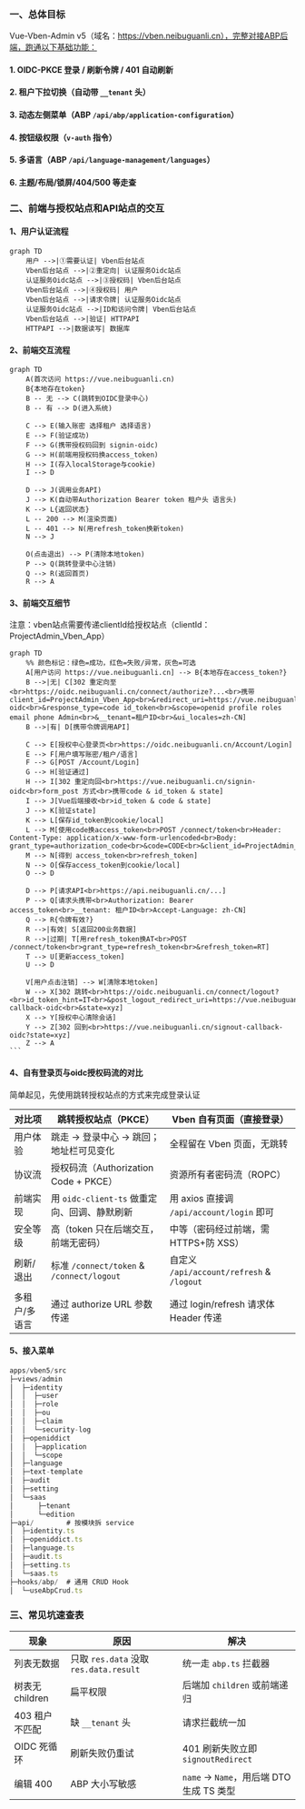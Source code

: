 ### 一、总体目标

Vue-Vben-Admin v5（域名：https://vben.neibuguanli.cn），完整对接ABP后端，跑通以下基础功能：

#### 1. OIDC-PKCE 登录 / 刷新令牌 / 401 自动刷新  

#### 2. 租户下拉切换（自动带 `__tenant` 头）  

#### 3. 动态左侧菜单（ABP `/api/abp/application-configuration`）  

#### 4. 按钮级权限（`v-auth` 指令）  

#### 5. 多语言（ABP `/api/language-management/languages`）  

#### 6. 主题/布局/锁屏/404/500 等走查

### 二、前端与授权站点和API站点的交互

#### 1、用户认证流程

```mermaid
graph TD
    用户 -->|①需要认证| Vben后台站点
    Vben后台站点 -->|②重定向| 认证服务Oidc站点
    认证服务Oidc站点 -->|③授权码| Vben后台站点
    Vben后台站点 -->|④授权码| 用户
    Vben后台站点 -->|请求令牌| 认证服务Oidc站点
    认证服务Oidc站点 -->|ID和访问令牌| Vben后台站点
    Vben后台站点 -->|验证| HTTPAPI
    HTTPAPI -->|数据读写| 数据库
```


#### 2、前端交互流程


```mermaid
graph TD
    A(首次访问 https://vue.neibuguanli.cn)
    B{本地存在token}
    B -- 无 --> C(跳转到OIDC登录中心)
    B -- 有 --> D(进入系统)

    C --> E(输入账密 选择租户 选择语言)
    E --> F(验证成功)
    F --> G(携带授权码回到 signin-oidc)
    G --> H(前端用授权码换access_token)
    H --> I(存入localStorage与cookie)
    I --> D

    D --> J(调用业务API)
    J --> K(自动带Authorization Bearer token 租户头 语言头)
    K --> L{返回状态}
    L -- 200 --> M(渲染页面)
    L -- 401 --> N(用refresh_token换新token)
    N --> J

    O(点击退出) --> P(清除本地token)
    P --> Q(跳转登录中心注销)
    Q --> R(返回首页)
    R --> A
```


#### 3、前端交互细节

注意：vben站点需要传递clientId给授权站点（clientId：ProjectAdmin_Vben_App）

````mermaid
graph TD
    %% 颜色标记：绿色=成功，红色=失败/异常，灰色=可选
    A[用户访问 https://vue.neibuguanli.cn] --> B{本地存在access_token?}
    B -->|无| C[302 重定向至<br>https://oidc.neibuguanli.cn/connect/authorize?...<br>携带client_id=ProjectAdmin_Vben_App<br>&redirect_uri=https://vue.neibuguanli.cn/signin-oidc<br>&response_type=code id_token<br>&scope=openid profile roles email phone Admin<br>&__tenant=租户ID<br>&ui_locales=zh-CN]
    B -->|有| D[携带令牌调用API]

    C --> E[授权中心登录页<br>https://oidc.neibuguanli.cn/Account/Login]
    E --> F[用户填写账密/租户/语言]
    F --> G[POST /Account/Login]
    G --> H[验证通过]
    H --> I[302 重定向回<br>https://vue.neibuguanli.cn/signin-oidc<br>form_post 方式<br>携带code & id_token & state]
    I --> J[Vue后端接收<br>id_token & code & state]
    J --> K[验证state]
    K --> L[保存id_token到cookie/local]
    L --> M[使用code换access_token<br>POST /connect/token<br>Header: Content-Type: application/x-www-form-urlencoded<br>Body: grant_type=authorization_code<br>&code=CODE<br>&client_id=ProjectAdmin_Vben_App<br>&code_verifier=xxx]
    M --> N[得到 access_token<br>refresh_token]
    N --> O[保存access_token到cookie/local]
    O --> D

    D --> P[请求API<br>https://api.neibuguanli.cn/...]
    P --> Q[请求头携带<br>Authorization: Bearer access_token<br>__tenant: 租户ID<br>Accept-Language: zh-CN]
    Q --> R{令牌有效?}
    R -->|有效| S[返回200业务数据]
    R -->|过期| T[用refresh_token换AT<br>POST /connect/token<br>grant_type=refresh_token<br>&refresh_token=RT]
    T --> U[更新access_token]
    U --> D

    V[用户点击注销] --> W[清除本地token]
    W --> X[302 跳转<br>https://oidc.neibuguanli.cn/connect/logout?<br>id_token_hint=IT<br>&post_logout_redirect_uri=https://vue.neibuguanli.cn/signout-callback-oidc<br>&state=xyz]
    X --> Y[授权中心清除会话]
    Y --> Z[302 回到<br>https://vue.neibuguanli.cn/signout-callback-oidc?state=xyz]
    Z --> A
```
````



#### 4、自有登录页与oidc授权码流的对比

简单起见，先使用跳转授权站点的方式来完成登录认证

| **对比项**    | **跳转授权站点（PKCE）**                     | **Vben 自有页面（直接登录）**             |
| ------------- | -------------------------------------------- | ----------------------------------------- |
| 用户体验      | 跳走 → 登录中心 → 跳回；地址栏可见变化       | 全程留在 Vben 页面，无跳转                |
| 协议流        | 授权码流（Authorization Code + PKCE）        | 资源所有者密码流（ROPC）                  |
| 前端实现      | 用 `oidc-client-ts` 做重定向、回调、静默刷新 | 用 axios 直接调 `/api/account/login` 即可 |
| 安全等级      | 高（token 只在后端交互，前端无密码）         | 中等（密码经过前端，需 HTTPS+防 XSS）     |
| 刷新/退出     | 标准 `/connect/token` & `/connect/logout`    | 自定义 `/api/account/refresh` & `/logout` |
| 多租户/多语言 | 通过 authorize URL 参数传递                  | 通过 login/refresh 请求体 Header 传递     |

#### 5、接入菜单

```typescript
apps/vben5/src
├─views/admin
│  ├─identity
│  │  ├─user
│  │  ├─role
│  │  ├─ou
│  │  ├─claim
│  │  └─security-log
│  ├─openiddict
│  │  ├─application
│  │  └─scope
│  ├─language
│  ├─text-template
│  ├─audit
│  ├─setting
│  └─saas
│      ├─tenant
│      └─edition
├─api/        # 按模块拆 service
│  ├─identity.ts
│  ├─openiddict.ts
│  ├─language.ts
│  ├─audit.ts
│  ├─setting.ts
│  └─saas.ts
├─hooks/abp/  # 通用 CRUD Hook
│  └─useAbpCrud.ts
```



### 三、常见坑速查表

| **现象**        | **原因**                               | **解决**                                 |
| --------------- | -------------------------------------- | ---------------------------------------- |
| 列表无数据      | 只取 `res.data` 没取 `res.data.result` | 统一走 `abp.ts` 拦截器                   |
| 树表无 children | 扁平权限                               | 后端加 `children` 或前端递归             |
| 403 租户不匹配  | 缺 `__tenant` 头                       | 请求拦截统一加                           |
| OIDC 死循环     | 刷新失败仍重试                         | 401 刷新失败立即 `signoutRedirect`       |
| 编辑 400        | ABP 大小写敏感                         | `name` → `Name`，用后端 DTO 生成 TS 类型 |